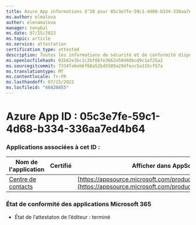 ```yaml
---
title: Azure App informations d’ID pour 05c3e7fe-59c1-4d68-b334-336aa7ed4b64
ms.author: elmalova
author: elenamalova
manager: tonybal
ms.date: 07/15/2022
ms.topic: article
ms.service: attestation
certification_type: attested
description: Toutes les informations de sécurité et de conformité disponibles pour 05c3e7fe-59c1-4d68-b334-336aa7ed4b64.
ms.openlocfilehash: 01b62e3bc1c2bf06fe3662e50d48bcd9c1af25a2
ms.sourcegitcommit: 7334fa6eb6f68a52bd5509a29dfecc5a315cf57a
ms.translationtype: MT
ms.contentlocale: fr-FR
ms.lasthandoff: 07/15/2022
ms.locfileid: "66820855"
---
```

# <a name="azure-app-id-05c3e7fe-59c1-4d68-b334-336aa7ed4b64"></a>Azure App ID : 05c3e7fe-59c1-4d68-b334-336aa7ed4b64


### <a name="apps-associated-with-this-id"></a>Applications associées à cet ID :
| **Nom de l'application** | **Certifié** | **Afficher dans AppSource** |
|--------------|---------------|-----------------------|
| [Centre de contacts](../forward/WA200001428.md) |  | [https://appsource.microsoft.com/product/office/WA200001428](https://appsource.microsoft.com/product/office/WA200001428) |

### <a name="microsoft-365-app-compliance-status"></a>État de conformité des applications Microsoft 365
- État de l’attestaton de l’éditeur : terminé
